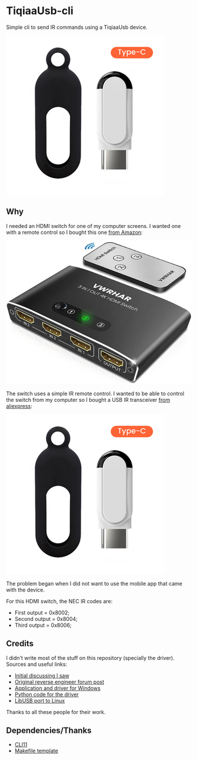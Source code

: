 # TiqiaaUsb-cli

Simple cli to send IR commands using a TiqiaaUsb device.

![IR USB device](img/ir.png)

## Why

I needed an HDMI switch for one of my computer screens. I wanted one with a
remote control so I bought this one [from Amazon](https://www.amazon.es/dp/B09MM5QT3R):

![HDMI switch](img/HDMI_switch.png)

The switch uses a simple IR remote control. I wanted to be able to control the
switch from my computer so I bought a USB IR transceiver
[from aliexpress](https://pt.aliexpress.com/item/1005005468033633.html):

![IR USB device](img/ir.png)

The problem began when I did not want to use the mobile app that came with the
device.

For this HDMI switch, the NEC IR codes are:

- First output = 0x8002;
- Second output = 0x8004;
- Third output = 0x8006;

## Credits

I didn't write most of the stuff on this repository (specially the driver).
Sources and useful links:

- [Initial discussing I saw](https://github.com/irplus-remote/irplus-codes.github.io/issues/452)
- [Original reverse engineer forum post](https://habr.com/ru/post/494800/)
- [Application and driver for Windows](https://gitlab.com/XenRE/tiqiaa-usb-ir)
- [Python code for the driver](https://gitlab.com/normanr/tiqiaa-usb-ir-py)
- [LibUSB port to Linux](https://gitlab.com/XenRE/tiqiaa-usb-ir/-/tree/b0731b48020b10114466a511fbcf3a862349af28/Src)

Thanks to all these people for their work.

## Dependencies/Thanks

- [CLI11](https://github.com/CLIUtils/CLI11)
- [Makefile template](https://github.com/TheNetAdmin/Makefile-Templates/blob/master/SmallProject/Template/Makefile)
